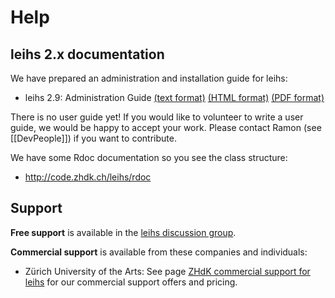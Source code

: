 # Help
## leihs 2.x documentation

We have prepared an administration and installation guide for leihs:

 * leihs 2.9: Administration Guide [(text format)](http://github.com/psy-q/leihs/raw/master/doc/admin_guide.txt) [(HTML format)](http://github.com/psy-q/leihs/raw/master/doc/admin_guide.html) [(PDF format)](http://github.com/psy-q/leihs/raw/master/doc/admin_guide.pdf)

There is no user guide yet! If you would like to volunteer to write a user guide, we would be happy to accept your work. Please contact Ramon (see [[DevPeople]]) if you want to contribute.

We have some Rdoc documentation so you see the class structure:

 * http://code.zhdk.ch/leihs/rdoc

## Support
**Free support** is available in the [leihs discussion group](http://groups.google.com/group/leihs).

**Commercial support** is available from these companies and individuals:

 * Zürich University of the Arts: See page [ZHdK commercial support for leihs](ZHdKCommercialSupport) for our commercial support offers and pricing.
